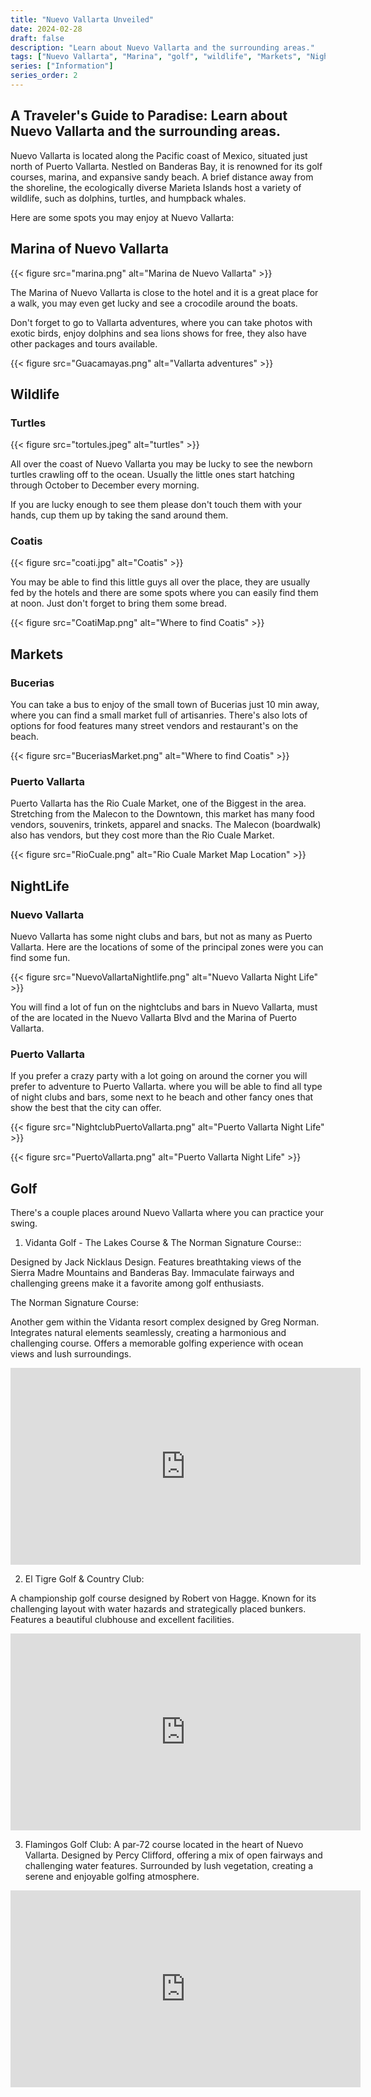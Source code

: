 ```yaml
---
title: "Nuevo Vallarta Unveiled"
date: 2024-02-28
draft: false
description: "Learn about Nuevo Vallarta and the surrounding areas."
tags: ["Nuevo Vallarta", "Marina", "golf", "wildlife", "Markets", "NightLife", ]
series: ["Information"]
series_order: 2
---
```

## A Traveler's Guide to Paradise: Learn about Nuevo Vallarta and the surrounding areas.

Nuevo Vallarta is located along the Pacific coast of Mexico, situated just north of Puerto Vallarta. Nestled on Banderas Bay, it is renowned for its golf courses, marina, and expansive sandy beach. A brief distance away from the shoreline, the ecologically diverse Marieta Islands host a variety of wildlife, such as dolphins, turtles, and humpback whales.

Here are some spots you may enjoy at Nuevo Vallarta:

## Marina of Nuevo Vallarta
{{< figure
    src="marina.png"
    alt="Marina de Nuevo Vallarta"
    >}}

The Marina of Nuevo Vallarta is close to the hotel and it is a great place for a walk, you may even get lucky and see a crocodile around the boats.

Don't forget to go to Vallarta adventures, where you can take photos with exotic birds, enjoy dolphins and sea lions shows for free, they also have other packages and tours available.

{{< figure
    src="Guacamayas.png"
    alt="Vallarta adventures"
    >}}


## Wildlife

### Turtles
{{< figure
    src="tortules.jpeg"
    alt="turtles"
    >}}

All over the coast of Nuevo Vallarta you may be lucky to see the newborn turtles crawling off to the ocean. Usually the little ones start hatching through October to December every morning.

If you are lucky enough to see them please don't touch them with your hands, cup them up by taking the sand around them.

### Coatis

{{< figure
    src="coati.jpg"
    alt="Coatis"
    >}}

You may be able to find this little guys all over the place, they are usually fed by the hotels and there are some spots where you can easily find them at noon. Just don't forget to bring them some bread.

{{< figure
    src="CoatiMap.png"
    alt="Where to find Coatis"
    >}}

## Markets

### Bucerias

You can take a bus to enjoy of the small town of Bucerias just 10 min away, where you can find a small market full of artisanries. There's also lots of options for food features many street vendors and restaurant's on the beach.

{{< figure
    src="BuceriasMarket.png"
    alt="Where to find Coatis"
    >}}


### Puerto Vallarta

Puerto Vallarta has the Rio Cuale Market, one of the Biggest in the area. Stretching from the Malecon to the Downtown, this market has many food vendors, souvenirs, trinkets, apparel and snacks. The Malecon (boardwalk) also has vendors, but they cost more than the Rio Cuale Market.

{{< figure
    src="RioCuale.png"
    alt="Rio Cuale Market Map Location"
    >}}

## NightLife

### Nuevo Vallarta

Nuevo Vallarta has some night clubs and bars, but not as many as Puerto Vallarta. Here are the locations of some of the principal zones were you can find some fun.

{{< figure
    src="NuevoVallartaNightlife.png"
    alt="Nuevo Vallarta Night Life"
    >}}

You will find a lot of fun on the nightclubs and bars in Nuevo Vallarta, must of the are located in the Nuevo Vallarta Blvd and the Marina of Puerto Vallarta.

### Puerto Vallarta

If you prefer a crazy party with a lot going on around the corner you will prefer to adventure to Puerto Vallarta. where you will be able to find all type of night clubs and bars, some next to he beach and other fancy ones that show the best that the city can offer.

{{< figure
    src="NightclubPuertoVallarta.png"
    alt="Puerto Vallarta Night Life"
    >}}

{{< figure
    src="PuertoVallarta.png"
    alt="Puerto Vallarta Night Life"
    >}}

## Golf

There's a couple places around Nuevo Vallarta where you can practice your swing.

1. Vidanta Golf - The Lakes Course & The Norman Signature Course::

Designed by Jack Nicklaus Design. Features breathtaking views of the Sierra Madre Mountains and Banderas Bay. Immaculate fairways and challenging greens make it a favorite among golf enthusiasts.

The Norman Signature Course:

Another gem within the Vidanta resort complex designed by Greg Norman. Integrates natural elements seamlessly, creating a harmonious and challenging course. Offers a memorable golfing experience with ocean views and lush surroundings.

<iframe width="560" height="315" src="https://www.youtube.com/embed/ab5hsSNr0Rg?si=37Gs0rkeMVeLgrnm" title="YouTube video player" frameborder="0" allow="accelerometer; autoplay; clipboard-write; encrypted-media; gyroscope; picture-in-picture; web-share" allowfullscreen></iframe>

2. El Tigre Golf & Country Club:

A championship golf course designed by Robert von Hagge. Known for its challenging layout with water hazards and strategically placed bunkers. Features a beautiful clubhouse and excellent facilities.

<iframe width="560" height="315" src="https://www.youtube.com/embed/KY8TM9PZqOw?si=F9ciiukIhZy3il-g" title="YouTube video player" frameborder="0" allow="accelerometer; autoplay; clipboard-write; encrypted-media; gyroscope; picture-in-picture; web-share" allowfullscreen></iframe>

3. Flamingos Golf Club:
A par-72 course located in the heart of Nuevo Vallarta. Designed by Percy Clifford, offering a mix of open fairways and challenging water features. Surrounded by lush vegetation, creating a serene and enjoyable golfing atmosphere.

<iframe width="560" height="315" src="https://www.youtube.com/embed/-KzJvS0Rpkk?si=BYhPUMlpIfeh_gPP" title="YouTube video player" frameborder="0" allow="accelerometer; autoplay; clipboard-write; encrypted-media; gyroscope; picture-in-picture; web-share" allowfullscreen></iframe>
